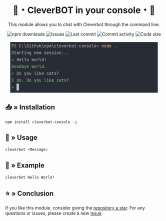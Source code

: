 <div align="center">
    <h1>🤖・CleverBOT in your console・🤖</h1>
    <p>This module allows you to chat with Cleverbot through the command line.</p>
    <a href="https://www.npmjs.com/package/cleverbot-console" target="_blank" title="cleverbot-console - npm" style="text-decoration:none">
        <img src="https://img.shields.io/npm/dt/cleverbot-console.svg?maxAge=3600" alt="npm downloads">
        <img src="https://img.shields.io/github/issues/sefinek24/cleverbot-console" alt="Issues">
        <img src="https://img.shields.io/github/last-commit/sefinek24/cleverbot-console" alt="Last commit">
        <img src="https://img.shields.io/github/commit-activity/w/sefinek24/cleverbot-console" alt="Commit activity">
        <img src="https://img.shields.io/github/languages/code-size/sefinek24/cleverbot-console" alt="Code size">
    </a>
    <br><br>
    <img src="assets/screenshot.png" alt="Screenshot">
</div>

## 📥 » Installation
```bash
npm install cleverbot-console -g
```

## 💎 » Usage
```bash
cleverbot <Message>
```

## 🌠 » Example
```
cleverbot Hello World!
```

## ⭐ » Conclusion
If you like this module, consider giving the [repository a star](https://github.com/sefinek24/cleverbot-console). For any questions or issues, please create a new [Issue](https://github.com/sefinek24/cleverbot-console/issues/new).